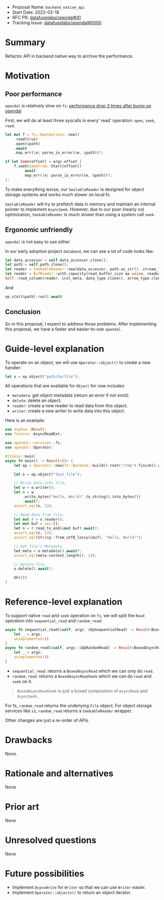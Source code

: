 - Proposal Name: `backend_native_api`
- Start Date: 2022-02-18
- RFC PR: [datafuselabs/opendal#41](https://github.com/datafuselabs/opendal/pull/41)
- Tracking Issue: [datafuselabs/opendal#0000](https://github.com/datafuselabs/opendal/issues/0000)

# Summary

Refactor API in backend native way to archive the performance.

# Motivation

## Poor performance

`opendal` is relatively slow on `fs`: [performance drop 3 times after bump up opendal](https://github.com/datafuselabs/databend/issues/4197)

First, we will do at least three syscalls in every' read' operation: `open`, `seek`, `read`.

```rust
let mut f = fs::OpenOptions::new()
    .read(true)
    .open(&path)
    .await
    .map_err(|e| parse_io_error(&e, &path))?;

if let Some(offset) = args.offset {
    f.seek(SeekFrom::Start(offset))
        .await
        .map_err(|e| parse_io_error(&e, &path))?;
};
```

To make everything worse, our `SeelableReader` is designed for object storage systems and works much slower on local fs.

`SeelableReader` will try to prefetch data in memory and maintain an internal pointer to implement `AsyncSeek`. However, due to our poor (nearly no) optimization, `SeekableReader` is much slower than using a system call `seek`.

## Ergonomic unfriendly

`opendal` is not easy to use either.

In our early adoption project `databend`, we can see a lot of code looks like:

```rust
let data_accessor = self.data_accessor.clone();
let path = self.path.clone();
let reader = SeekableReader::new(data_accessor, path.as_str(), stream_len);
let reader = BufReader::with_capacity(read_buffer_size as usize, reader);
Self::read_column(reader, &col_meta, data_type.clone(), arrow_type.clone()).await
```

And

```rust
op.stat(&path).run().await
```

## Conclusion

So in this proposal, I expect to address those problems. After implementing this proposal, we have a faster and easier-to-use `opendal`.

# Guide-level explanation

To operate on an object, we will use `Operator::object()` to create a new handler:

```rust
let o = op.object("path/to/file");
```

All operations that are available for `Object` for now includes:

- `metadata`: get object metadata (return an error if not exist).
- `delete`: delete an object.
- `reader`: create a new reader to read data from this object.
- `writer`: create a new writer to write data into this object.

Here is an example:

```rust
use anyhow::Result;
use futures::AsyncReadExt;

use opendal::services::fs;
use opendal::Operator;

#[tokio::main]
async fn main() -> Result<()> {
    let op = Operator::new(fs::Backend::build().root("/tmp").finish().await?);

    let o = op.object("test_file");

    // Write data info file;
    let w = o.writer();
    let n = w
        .write_bytes("Hello, World!".to_string().into_bytes())
        .await?;
    assert_eq!(n, 13);

    // Read data from file;
    let mut r = o.reader();
    let mut buf = vec![];
    let n = r.read_to_end(&mut buf).await?;
    assert_eq!(n, 13);
    assert_eq!(String::from_utf8_lossy(&buf), "Hello, World!");

    // Get file's Metadata
    let meta = o.metadata().await?;
    assert_eq!(meta.content_length(), 13);

    // Delete file.
    o.delete().await?;

    Ok(())
}
```

# Reference-level explanation

To support native `read` and `seek` operation on `fs`, we will split the `Read` operation into `sequential_read` and `random_read`:

```rust
async fn sequential_read(&self, args: &OpSequentialRead) -> Result<BoxedAsyncRead> {
    let _ = args;
    unimplemented!()
}
async fn random_read(&self, args: &OpRandomRead) -> Result<BoxedAsyncReadSeek> {
    let _ = args;
    unimplemented!()
}
```

- `sequential_read`: returns a `BoxedAsyncRead` which we can only do `read`.
- `random_read`: returns a `BoxedAsyncReadSeek` which we can do `read` and `seek` on it.

> `BoxedAsyncReadSeek` is just a boxed composition of `AsyncRead` and `AsyncSeek`.

For fs, `random_read` returns the underlying `File` object.
For object storage services like `s3`, `random_read` returns a `SeekableReader` wrapper.

Other changes are just a re-order of APIs.

# Drawbacks

None.

# Rationale and alternatives

None

# Prior art

None

# Unresolved questions

None

# Future possibilities

- Implement `AsyncWrite` for `Writer` so that we can use `Writer` easier.
- Implement `Operator::objects()` to return an object iterator.
